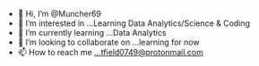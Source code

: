 - 👋 Hi, I’m @Muncher69
- 👀 I’m interested in ...Learning Data Analytics/Science & Coding
- 🌱 I’m currently learning ...Data Analytics
- 💞️ I’m looking to collaborate on ...learning for now
- 📫 How to reach me ...tfield0749@protonmail.com

<!---
Muncher69/Muncher69 is a ✨ special ✨ repository because its `README.md` (this file) appears on your GitHub profile.
You can click the Preview link to take a look at your changes.
--->
